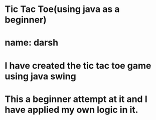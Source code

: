 # Tic Tac Toe(using java as a beginner)

# name: darsh
# I have created the tic tac toe game using java swing
# This a beginner attempt at it and I have applied my own logic in it.
 
